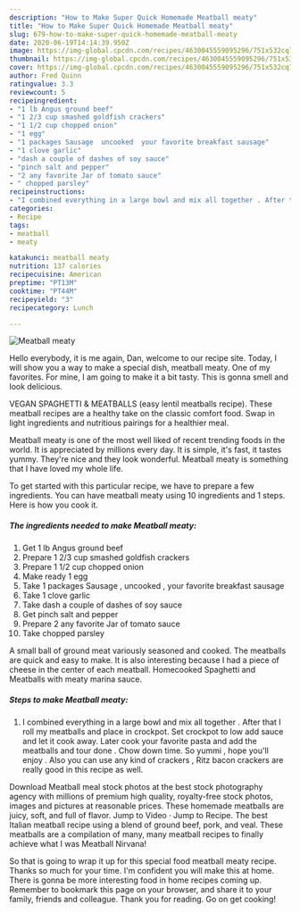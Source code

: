 ```yaml
---
description: "How to Make Super Quick Homemade Meatball meaty"
title: "How to Make Super Quick Homemade Meatball meaty"
slug: 679-how-to-make-super-quick-homemade-meatball-meaty
date: 2020-06-19T14:14:39.950Z
image: https://img-global.cpcdn.com/recipes/4630045559095296/751x532cq70/meatball-meaty-recipe-main-photo.jpg
thumbnail: https://img-global.cpcdn.com/recipes/4630045559095296/751x532cq70/meatball-meaty-recipe-main-photo.jpg
cover: https://img-global.cpcdn.com/recipes/4630045559095296/751x532cq70/meatball-meaty-recipe-main-photo.jpg
author: Fred Quinn
ratingvalue: 3.3
reviewcount: 5
recipeingredient:
- "1 lb Angus ground beef"
- "1 2/3 cup smashed goldfish crackers"
- "1 1/2 cup chopped onion"
- "1 egg"
- "1 packages Sausage  uncooked  your favorite breakfast sausage"
- "1 clove garlic"
- "dash a couple of dashes of soy sauce"
- "pinch salt and pepper"
- "2 any favorite Jar of tomato sauce"
- " chopped parsley"
recipeinstructions:
- "I combined everything in a large bowl and mix all together . After that I roll my meatballs and place in crockpot. Set crockpot to low add sauce and let it cook away. Later cook your favorite pasta and add the meatballs and tour done . Chow down time. So yummi , hope you&#39;ll enjoy . Also you can use any kind of crackers , Ritz bacon crackers are really good in this recipe as well."
categories:
- Recipe
tags:
- meatball
- meaty

katakunci: meatball meaty 
nutrition: 137 calories
recipecuisine: American
preptime: "PT13M"
cooktime: "PT44M"
recipeyield: "3"
recipecategory: Lunch

---
```



![Meatball meaty](https://img-global.cpcdn.com/recipes/4630045559095296/751x532cq70/meatball-meaty-recipe-main-photo.jpg)

Hello everybody, it is me again, Dan, welcome to our recipe site. Today, I will show you a way to make a special dish, meatball meaty. One of my favorites. For mine, I am going to make it a bit tasty. This is gonna smell and look delicious.

VEGAN SPAGHETTI &amp; MEATBALLS (easy lentil meatballs recipe). These meatball recipes are a healthy take on the classic comfort food. Swap in light ingredients and nutritious pairings for a healthier meal.

Meatball meaty is one of the most well liked of recent trending foods in the world. It is appreciated by millions every day. It is simple, it's fast, it tastes yummy. They're nice and they look wonderful. Meatball meaty is something that I have loved my whole life.


To get started with this particular recipe, we have to prepare a few ingredients. You can have meatball meaty using 10 ingredients and 1 steps. Here is how you cook it.

<!--inarticleads1-->

##### The ingredients needed to make Meatball meaty:

1. Get 1 lb Angus ground beef
1. Prepare 1 2/3 cup smashed goldfish crackers
1. Prepare 1 1/2 cup chopped onion
1. Make ready 1 egg
1. Take 1 packages Sausage , uncooked , your favorite breakfast sausage
1. Take 1 clove garlic
1. Take dash a couple of dashes of soy sauce
1. Get pinch salt and pepper
1. Prepare 2 any favorite Jar of tomato sauce
1. Take  chopped parsley


A small ball of ground meat variously seasoned and cooked. The meatballs are quick and easy to make. It is also interesting because I had a piece of cheese in the center of each meatball. Homecooked Spaghetti and Meatballs with meaty marina sauce. 

<!--inarticleads2-->

##### Steps to make Meatball meaty:

1. I combined everything in a large bowl and mix all together . After that I roll my meatballs and place in crockpot. Set crockpot to low add sauce and let it cook away. Later cook your favorite pasta and add the meatballs and tour done . Chow down time. So yummi , hope you&#39;ll enjoy . Also you can use any kind of crackers , Ritz bacon crackers are really good in this recipe as well.


Download Meatball meal stock photos at the best stock photography agency with millions of premium high quality, royalty-free stock photos, images and pictures at reasonable prices. These homemade meatballs are juicy, soft, and full of flavor. Jump to Video · Jump to Recipe. The best Italian meatball recipe using a blend of ground beef, pork, and veal. These meatballs are a compilation of many, many meatball recipes to finally achieve what I was Meatball Nirvana! 

So that is going to wrap it up for this special food meatball meaty recipe. Thanks so much for your time. I'm confident you will make this at home. There is gonna be more interesting food in home recipes coming up. Remember to bookmark this page on your browser, and share it to your family, friends and colleague. Thank you for reading. Go on get cooking!
